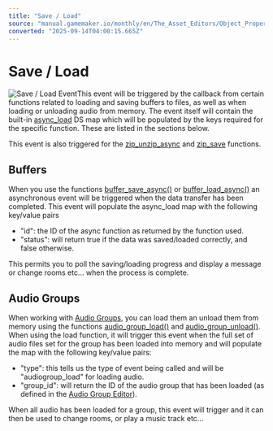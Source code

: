 ```yaml
---
title: "Save / Load"
source: "manual.gamemaker.io/monthly/en/The_Asset_Editors/Object_Properties/Async_Events/Save_Load.htm"
converted: "2025-09-14T04:00:15.665Z"
---
```


# Save / Load

![Save / Load Event](../../../assets/Images/Asset_Editors/Async_SaveLoad.png)This event will be triggered by the callback from certain functions related to loading and saving buffers to files, as well as when loading or unloading audio from memory. The event itself will contain the built-in [async\_load](../../../GameMaker_Language/GML_Overview/Variables/Builtin_Global_Variables/async_load.md) DS map which will be populated by the keys required for the specific function. These are listed in the sections below.

This event is also triggered for the [zip\_unzip\_async](../../../GameMaker_Language/GML_Reference/File_Handling/Encoding_And_Hashing/zip_unzip_async.md) and [zip\_save](../../../GameMaker_Language/GML_Reference/File_Handling/Encoding_And_Hashing/zip_save.md) functions.

## Buffers

When you use the functions [buffer\_save\_async()](../../../GameMaker_Language/GML_Reference/Buffers/buffer_save_async.md) or [buffer\_load\_async()](../../../GameMaker_Language/GML_Reference/Buffers/buffer_load_async.md) an asynchronous event will be triggered when the data transfer has been completed. This event will populate the async\_load map with the following key/value pairs

-   "id": the ID of the async function as returned by the function used.
-   "status": will return true if the data was saved/loaded correctly, and false otherwise.

This permits you to poll the saving/loading progress and display a message or change rooms etc... when the process is complete.

## Audio Groups

When working with [Audio Groups](../../../Settings/Audio_Groups.md), you can load them an unload them from memory using the functions [audio\_group\_load()](../../../GameMaker_Language/GML_Reference/Asset_Management/Audio/Audio_Groups/audio_group_load.md) and [audio\_group\_unload()](../../../GameMaker_Language/GML_Reference/Asset_Management/Audio/Audio_Groups/audio_group_unload.md). When using the load function, it will trigger this event when the full set of audio files set for the group has been loaded into memory and will populate the map with the following key/value pairs:

-   "type": this tells us the type of event being called and will be "audiogroup\_load" for loading audio.
-   "group\_id": will return the ID of the audio group that has been loaded (as defined in the [Audio Group Editor](../../../Settings/Audio_Groups.md)).

When all audio has been loaded for a group, this event will trigger and it can then be used to change rooms, or play a music track etc...